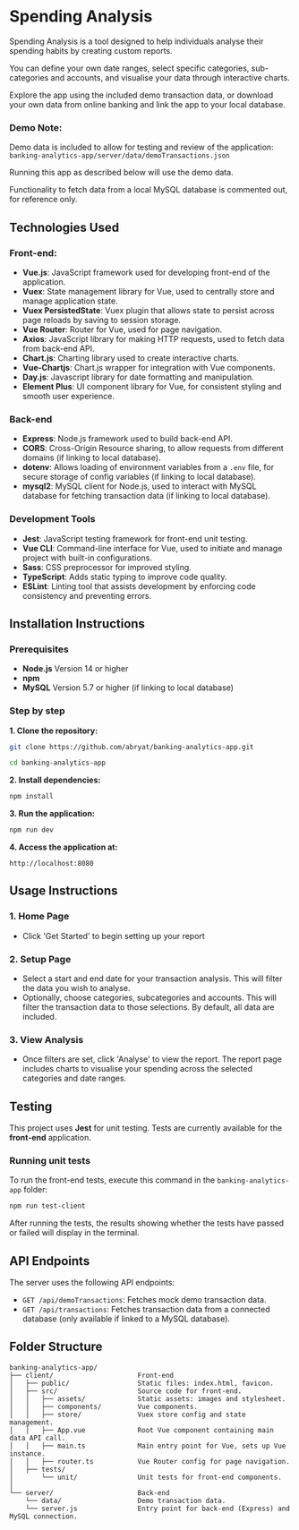 # Spending Analysis
Spending Analysis is a tool designed to help individuals analyse their spending habits by creating custom reports.

You can define your own date ranges, select specific categories, sub-categories and accounts, and visualise your data through interactive charts.

Explore the app using the included demo transaction data, or download your own data from online banking and link the app to your local database.

### Demo Note:
Demo data is included to allow for testing and review of the application: ```banking-analytics-app/server/data/demoTransactions.json``` 

Running this app as described below will use the demo data.

Functionality to fetch data from a local MySQL database is commented out, for reference only.

## Technologies Used
### Front-end:
- **Vue.js**: JavaScript framework used for developing front-end of the application.
- **Vuex**: State management library for Vue, used to centrally store and manage application state.
- **Vuex PersistedState**: Vuex plugin that allows state to persist across page reloads by saving to session storage.
- **Vue Router**: Router for Vue, used for page navigation.
- **Axios**: JavaScript library for making HTTP requests, used to fetch data from back-end API.
- **Chart.js**: Charting library used to create interactive charts.
- **Vue-Chartjs**: Chart.js wrapper for integration with Vue components.
- **Day.js**: Javascript library for date formatting and manipulation.
- **Element Plus**: UI component library for Vue, for consistent styling and smooth user experience.

### Back-end
- **Express**: Node.js framework used to build back-end API.
- **CORS**: Cross-Origin Resource sharing, to allow requests from different domains (if linking to local database).
- **dotenv**: Allows loading of environment variables from a ```.env``` file, for secure storage of config variables (if linking to local database).
- **mysql2**: MySQL client for Node.js, used to interact with MySQL database for fetching transaction data (if linking to local database).

### Development Tools
- **Jest**: JavaScript testing framework for front-end unit testing.
- **Vue CLI**: Command-line interface for Vue, used to initiate and manage project with built-in configurations.
- **Sass**: CSS preprocessor for improved styling.
- **TypeScript**: Adds static typing to improve code quality.
- **ESLint**: Linting tool that assists development by enforcing code consistency and preventing errors.

## Installation Instructions
### Prerequisites
- **Node.js** Version 14 or higher
- **npm** 
- **MySQL** Version 5.7 or higher (if linking to local database)

### Step by step
**1. Clone the repository:**
```bash
git clone https://github.com/abryat/banking-analytics-app.git 

cd banking-analytics-app
```

**2. Install dependencies:**
```bash
npm install
```

**3. Run the application:**
```bash
npm run dev
```

**4. Access the application at:**
```
http://localhost:8080
```

## Usage Instructions
### 1. Home Page
- Click 'Get Started' to begin setting up your report

### 2. Setup Page
- Select a start and end date for your transaction analysis. This will filter the data you wish to analyse.
- Optionally, choose categories, subcategories and accounts. This will filter the transaction data to those selections. By default, all data are included.

### 3. View Analysis
- Once filters are set, click 'Analyse' to view the report. The report page includes charts to visualise your spending across the selected categories and date ranges.

## Testing
This project uses **Jest** for unit testing. Tests are currently available for the **front-end** application.
### Running unit tests
To run the front-end tests, execute this command in the ```banking-analytics-app``` folder:
```bash
npm run test-client
```
After running the tests, the results showing whether the tests have passed or failed will display in the terminal.

## API Endpoints
The server uses the following API endpoints:
- ```GET /api/demoTransactions```: Fetches mock demo transaction data.
- ```GET /api/transactions```: Fetches transaction data from a connected database (only available if linked to a MySQL database).

## Folder Structure
```plaintext
banking-analytics-app/
├── client/                     Front-end
│   ├── public/                 Static files: index.html, favicon.
│   ├── src/                    Source code for front-end.
│   │   ├── assets/             Static assets: images and stylesheet.
│   │   ├── components/         Vue components.
│   │   ├── store/              Vuex store config and state management.
│   │   ├── App.vue             Root Vue component containing main data API call.
│   │   ├── main.ts             Main entry point for Vue, sets up Vue instance.
│   │   ├── router.ts           Vue Router config for page navigation.
│   ├── tests/                  
│       └── unit/               Unit tests for front-end components.
│
└── server/                     Back-end
    └── data/                   Demo transaction data.
    └── server.js               Entry point for back-end (Express) and MySQL connection.
```
    
